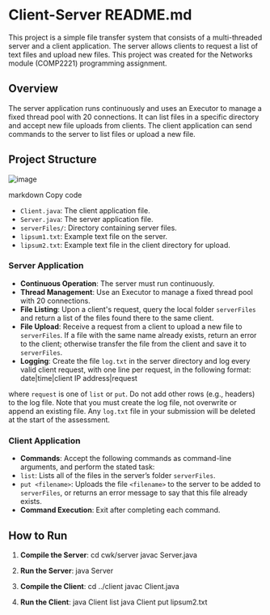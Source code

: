 # Client-Server README.md
This project is a simple file transfer system that consists of a multi-threaded server and a client application. The server allows clients to request a list of text files and upload new files. This project was created for the Networks module (COMP2221) programming assignment.

## Overview

The server application runs continuously and uses an Executor to manage a fixed thread pool with 20 connections. It can list files in a specific directory and accept new file uploads from clients. The client application can send commands to the server to list files or upload a new file.

## Project Structure

![image](https://github.com/Ridaakazi/Client-Server/assets/123863826/634a2045-3e65-43f0-98bc-2e1d546edd1e)

markdown
Copy code

- `Client.java`: The client application file.
- `Server.java`: The server application file.
- `serverFiles/`: Directory containing server files.
- `lipsum1.txt`: Example text file on the server.
- `lipsum2.txt`: Example text file in the client directory for upload.

### Server Application

- **Continuous Operation**: The server must run continuously.
- **Thread Management**: Use an Executor to manage a fixed thread pool with 20 connections.
- **File Listing**: Upon a client's request, query the local folder `serverFiles` and return a list of the files found there to the same client.
- **File Upload**: Receive a request from a client to upload a new file to `serverFiles`. If a file with the same name already exists, return an error to the client; otherwise transfer the file from the client and save it to `serverFiles`.
- **Logging**: Create the file `log.txt` in the server directory and log every valid client request, with one line per request, in the following format:
date|time|client IP address|request

where `request` is one of `list` or `put`. Do not add other rows (e.g., headers) to the log file. Note that you must create the log file, not overwrite or append an existing file. Any `log.txt` file in your submission will be deleted at the start of the assessment.

### Client Application

- **Commands**: Accept the following commands as command-line arguments, and perform the stated task:
- `list`: Lists all of the files in the server’s folder `serverFiles`.
- `put <filename>`: Uploads the file `<filename>` to the server to be added to `serverFiles`, or returns an error message to say that this file already exists.
- **Command Execution**: Exit after completing each command.

## How to Run

1. **Compile the Server**: 
cd cwk/server
javac Server.java

2. **Run the Server**:
java Server

3. **Compile the Client**:
cd ../client
javac Client.java

4. **Run the Client**:
java Client list
java Client put lipsum2.txt

